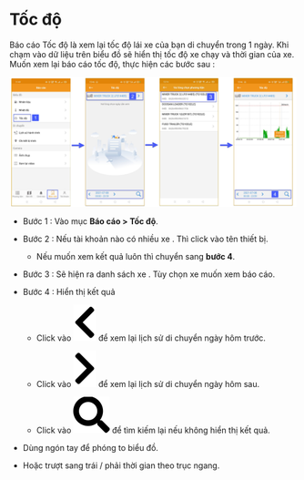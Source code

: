 # Tốc độ
Báo cáo Tốc độ là xem lại tốc độ lái xe của bạn di chuyển trong 1 ngày.
Khi chạm vào dữ liệu trên  biểu đồ sẽ hiển thị tốc độ xe chạy và thời gian của xe.
Muốn xem lại báo cáo tốc độ, thực hiện các bước sau :

<span style="display:block;text-align:center">![Interface Web](/docs/assets/images/web-interface/app-gotrack365/report/report-speed-all.jpg)

- Bước 1 : Vào mục **Báo cáo > Tốc độ**.

- Bước 2 : Nếu  tài khoản nào có nhiều xe . Thì click vào tên thiết bị. 
  - Nếu muốn xem kết quả luôn thì chuyển sang **bước 4**.


- Bước 3 : Sẽ hiện ra danh sách xe . Tùy chọn xe muốn xem báo cáo.

- Bước 4 : Hiển thị kết quả

  - Click vào <span class="icon-left svg-filter-blue1">![Ok](/docs/assets/images/web-interface/icon/SVG/chevron-left.svg) để xem lại lịch sử di chuyển ngày hôm trước.

  - Click vào <span class="icon-left svg-filter-blue1">![Ok](/docs/assets/images/web-interface/icon/SVG/chevron-right.svg) để xem lại lịch sử di chuyển ngày hôm sau.
  
  - Click vào <span class="icon-left svg-filter-blue1">![Ok](/docs/assets/images/web-interface/icon/SVG/search.svg)  để tìm kiếm lại nếu không hiển thị kết quả.
  
- Dùng ngón tay để phóng to biểu đồ.
- Hoặc trượt sang trái / phải thời gian theo trục ngang.